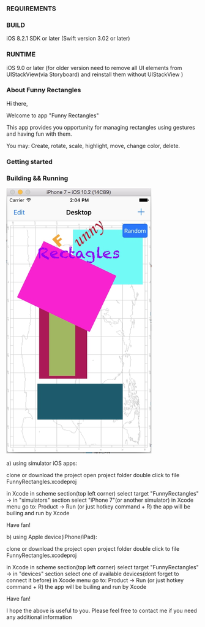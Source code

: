 

### REQUIREMENTS ###


### BUILD ###
iOS 8.2.1 SDK or later
(Swift version 3.02 or later)

### RUNTIME ###
iOS 9.0 or later 
(for older version need to remove all UI elements from UIStackView(via Storyboard) and reinstall them without UIStackView )


### About Funny Rectangles ###

Hi there,

Welcome to app "Funny Rectangles"



This app provides you opportunity for managing rectangles using gestures and having fun with them.

You may:
Create, rotate, scale, highlight, move, change color, delete.


### Getting started ###

### Building && Running ###


![Screenshot](screenshot.jpg)

a) using simulator iOS apps:

clone or download the project
open project folder
double click to file FunnyRectangles.xcodeproj

in Xcode in scheme section(top left corner) select
    target "FunnyRectangles" -> in "simulators" section select "iPhone 7"(or another simulator)
in Xcode menu go to:
    Product -> Run       (or just hotkey command + R)
the app will be builing and run by Xcode

Have fan!



b) using Apple device(iPhone/iPad):

clone or download the project
open project folder
double click to file FunnyRectangles.xcodeproj

in Xcode in scheme section(top left corner) select
        target "FunnyRectangles" -> in "devices" section select one of available devices(dont forget to connect it before)
in Xcode menu go to:
        Product -> Run       (or just hotkey command + R)
the app will be builing and run by Xcode

Have fan!


I hope the above is useful to you.
Please feel free to contact me if you need any additional information
